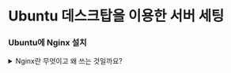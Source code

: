 # Ubuntu 데스크탑을 이용한 서버 세팅

### Ubuntu에 Nginx 설치

<details>
<summary>Nginx란 무엇이고 왜 쓰는 것일까요?</summary><br>

Nginx는 경량이면서 높은 성능을 제공하는 오픈 소스 웹 서버입니다.

<details>
<summary> 웹 서버 (WS)와 웹 어플리케이션 서버(WAS)란 무엇인가요?? </summary><br>

#### 웹 서버 (Web Server / WS)
웹 서버는 클라이언트로부터의 요청을 받아들이고, 해당 요청에 대한 응답을 생성하여 전송하는 소프트웨어입니다. 간단하게 말하면, 웹 서버는 웹 페이지, 이미지, 비디오 등의 정적 또는 동적 콘텐츠를 클라이언트(웹 브라우저)에게 제공하는 역할을 합니다.

웹 서버는 HTTP(하이퍼텍스트 전송 프로토콜)를 사용하여 클라이언트와 통신하며, 사용자의 웹 브라우저에서 입력한 URL을 기반으로 요청을 처리합니다

일반적으로는 html, css, image, js 등등의 정적인 데이터를 바로바로 제공하지만 새롭게 생성되거나 입력 받은 데이터를 기반으로 가공된 데이터를 제공하기 위해서는 <b>웹 어플리케이션 서버 (WAS)</b>에 요청하고 결과를 받아서 보여주는 역할을 수행합니다.

#### 웹 어플리케이션 서버 (Web Application Server / WAS)

WAS(웹 어플리케이션 서버)는 HTTP를 통해 어플리케이션을 수행해주는 미들웨어 입니다.

WS의 경우 자체적으로는 정적인 데이터만을 제공할 수 있습니다. 하지만 저희가 인터넷을 통해서 어떤 서비스를 이용할 때 보통은 단순 데이터만을 받기 위해서는 아닙니다.<br>
입력값에 따른 동적인 데이터의 생성, 데이터베이스 연동 등의 활동을 수행할 수 있도록 웹에서 어플리케이션이 수행 될 수 있도록 서비스를 제공하는 것이 WAS 입니다.

</details><br>

왜 저는 더욱 익숙하고 유명한 Apache를 제쳐두고 Nginx를 사용하게 되었을까요?

Apache는 1995년에 최초로 만들어져 역사가 긴 만큼 관련된 서적도 많이 존재하고 많은 사람이 이용하고 있습니다. 저도 학부과정에서 사용하던 WS는 Apache 였습니다.<br>
다만 Apache는 긴 역사만큼 전통적인 아키텍처를 지니고 있습니다. 바로 멀티 프로세스, 멀티 스레드 아키텍처입니다.<br>
이로 인해 필연적으로 메모리 사용량이 현대의 웹 서버보다 상대적으로 높은 구조를 지니고 있습니다.<br>

이에 반해 Nginx는 2004에 등장한 WS로 이벤트 기반 아키텍처를 지니고 있습니다.<br>
비동기식 처리 방식으로 빠른 성능과 적은 메모리 사용량을 제공하기 때문에 꾸준히 점유율이 높여온 WS입니다.<br>

이와 같이 Nginx는 강점으로 빠르고 메모리 사용량이 적다는 강점이 있기 때문에 프로젝트 시 Nginx를 WS로 채택하고 있습니다.

</details>